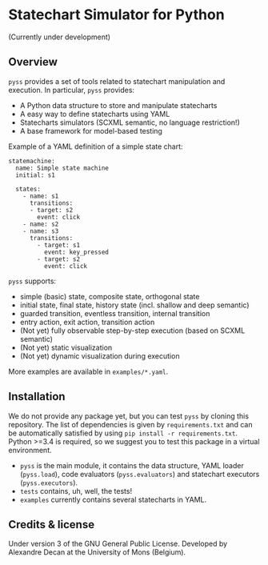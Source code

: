 # Statechart Simulator for Python

(Currently under development)

## Overview

`pyss` provides a set of tools related to statechart manipulation and execution.
In particular, `pyss` provides:
 - A Python data structure to store and manipulate statecharts
 - A easy way to define statecharts using YAML
 - Statecharts simulators (SCXML semantic, no language restriction!)
 - A base framework for model-based testing

Example of a YAML definition of a simple state chart:
```
statemachine:
  name: Simple state machine
  initial: s1

  states:
    - name: s1
      transitions:
      - target: s2
        event: click
    - name: s2
    - name: s3
      transitions:
        - target: s1
          event: key_pressed
        - target: s2
          event: click
```

`pyss` supports:
 - simple (basic) state, composite state, orthogonal state
 - initial state, final state, history state (incl. shallow and deep semantic)
 - guarded transition, eventless transition, internal transition
 - entry action, exit action, transition action
 - (Not yet) fully observable step-by-step execution (based on SCXML semantic)
 - (Not yet) static visualization
 - (Not yet) dynamic visualization during execution

More examples are available in `examples/*.yaml`.


## Installation

We do not provide any package yet, but you can test `pyss` by cloning this repository.
The list of dependencies is given by `requirements.txt` and can be automatically satisfied by using `pip install -r requirements.txt`.
Python >=3.4 is required, so we suggest you to test this package in a virtual environment.

 - `pyss` is the main module, it contains the data structure,
 YAML loader (`pyss.load`), code evaluators (`pyss.evaluators`) and statechart executors (`pyss.executors`).
 - `tests` contains, uh, well, the tests!
 - `examples` currently contains several statecharts in YAML.


## Credits & license

Under version 3 of the GNU General Public License.
Developed by Alexandre Decan at the University of Mons (Belgium).
